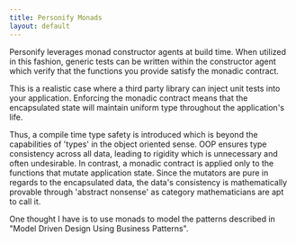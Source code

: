 ```yaml
---
title: Personify Monads
layout: default
---
```


Personify leverages monad constructor agents at build time.  When utilized in this fashion, generic tests can be written within the constructor agent which verify that the functions you provide satisfy the monadic contract.

This is a realistic case where a third party library can inject unit tests into your application.  Enforcing the monadic contract means that the encapsulated state will maintain uniform type throughout the application's life.

Thus, a compile time type safety is introduced which is beyond the capabilities of 'types' in the object oriented sense. OOP ensures type consistency across all data, leading to rigidity which is unnecessary and often undesirable.  In contrast, a monadic contract is applied only to the functions that mutate application state.  Since the mutators are pure in regards to the encapsulated data, the data's consistency is mathematically provable through 'abstract nonsense' as category mathematicians are apt to call it.

One thought I have is to use monads to model the patterns described in "Model Driven Design Using Business Patterns".
